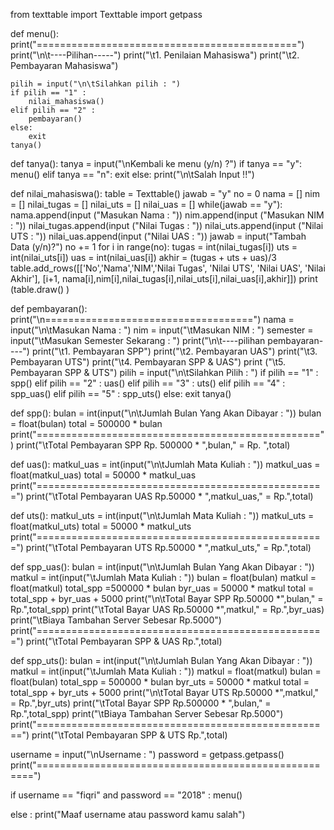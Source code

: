 from texttable import Texttable
import getpass

def menu():
    print("=============================================")
    print("\n\t----Pilihan-----")
    print("\t1. Penilaian Mahasiswa")
    print("\t2. Pembayaran Mahasiswa")

    pilih = input("\n\tSilahkan pilih : ")
    if pilih == "1" :
        nilai_mahasiswa()
    elif pilih == "2" :
        pembayaran()
    else:
        exit
    tanya()

def tanya():
    tanya = input("\nKembali ke menu (y/n) ?")
    if tanya == "y":
        menu()
    elif tanya == "n":
        exit
    else:
        print("\n\tSalah Input !!")

def nilai_mahasiswa():
    table = Texttable()
    jawab = "y"
    no = 0
    nama = []
    nim = []
    nilai_tugas = []
    nilai_uts = []
    nilai_uas = []
    while(jawab == "y"):
        nama.append(input ("Masukan Nama : "))
        nim.append(input ("Masukan NIM : "))
        nilai_tugas.append(input ("Nilai Tugas : "))
        nilai_uts.append(input ("Nilai UTS : "))
        nilai_uas.append(input ("Nilai UAS : "))
        jawab = input("Tambah Data (y/n)?")
        no += 1
    for i in range(no):
        tugas = int(nilai_tugas[i])
        uts = int(nilai_uts[i])
        uas = int(nilai_uas[i])
        akhir = (tugas + uts + uas)/3
        table.add_rows([['No','Nama','NIM','Nilai Tugas', 'Nilai UTS', 'Nilai UAS', 'Nilai Akhir'],
                        [i+1, nama[i],nim[i],nilai_tugas[i],nilai_uts[i],nilai_uas[i],akhir]])
    print (table.draw() )

def pembayaran():
    print("\n====================================")
    nama = input("\n\tMasukan Nama : ")
    nim = input("\tMasukan NIM : ")
    semester = input("\tMasukan Semester Sekarang : ")
    print("\n\t----pilihan pembayaran----")
    print("\t1. Pembayaran SPP")
    print("\t2. Pembayaran UAS")
    print("\t3. Pembayaran UTS")
    print("\t4. Pembayaran SPP & UAS")
    print ("\t5. Pembayaran SPP & UTS")
    pilih = input("\n\tSilahkan Pilih : ")
    if pilih == "1" :
        spp()
    elif pilih == "2" :
        uas()
    elif pilih == "3" :
        uts()
    elif pilih == "4" :
        spp_uas()
    elif pilih == "5" :
        spp_uts()
    else:
        exit
        tanya()

def spp():
    bulan = int(input("\n\tJumlah Bulan Yang Akan Dibayar : "))
    bulan = float(bulan)
    total = 500000 * bulan
    print("=================================================")
    print("\tTotal Pembayaran SPP Rp. 500000 * ",bulan," = Rp. ",total)

def uas():
    matkul_uas = int(input("\n\tJumlah Mata Kuliah : "))
    matkul_uas = float(matkul_uas)
    total = 50000 * matkul_uas
    print("==================================================")
    print("\tTotal Pembayaran UAS Rp.50000 * ",matkul_uas," = Rp.",total)

def uts():
    matkul_uts = int(input("\n\tJumlah Mata Kuliah : "))
    matkul_uts = float(matkul_uts)
    total = 50000 * matkul_uts
    print("==================================================")
    print("\tTotal Pembayaran UTS Rp.50000 * ",matkul_uts," = Rp.",total)

def spp_uas():
    bulan = int(input("\n\tJumlah Bulan Yang Akan Dibayar : "))
    matkul = int(input("\tJumlah Mata Kuliah : "))
    bulan = float(bulan)
    matkul = float(matkul)
    total_spp =500000 * bulan
    byr_uas = 50000 * matkul
    total = total_spp + byr_uas + 5000
    print("\n\tTotal Bayar SPP Rp.50000 *",bulan," = Rp.",total_spp)
    print("\tTotal Bayar UAS Rp.50000 *",matkul," = Rp.",byr_uas)
    print("\tBiaya Tambahan Server Sebesar Rp.5000")
    print("==================================================")
    print("\tTotal Pembayaran SPP & UAS Rp.",total)

def spp_uts():
    bulan = int(input("\n\tJumlah Bulan Yang Akan Dibayar : "))
    matkul = int(input("\tJumlah Mata Kuliah : "))
    matkul = float(matkul)
    bulan = float(bulan)
    total_spp = 500000 * bulan
    byr_uts = 50000 * matkul
    total = total_spp + byr_uts + 5000
    print("\n\tTotal Bayar UTS Rp.50000 *",matkul," = Rp.",byr_uts)
    print("\tTotal Bayar SPP Rp.500000 * ",bulan," = Rp.",total_spp)
    print("\tBiaya Tambahan Server Sebesar Rp.5000")
    print("===================================================")
    print("\tTotal Pembayaran SPP & UTS Rp.",total)


username = input("\nUsername : ")
password = getpass.getpass()
print("=====================================================")

if username == "fiqri" and password == "2018" :
    menu()

else :
    print("Maaf username atau password kamu salah")
